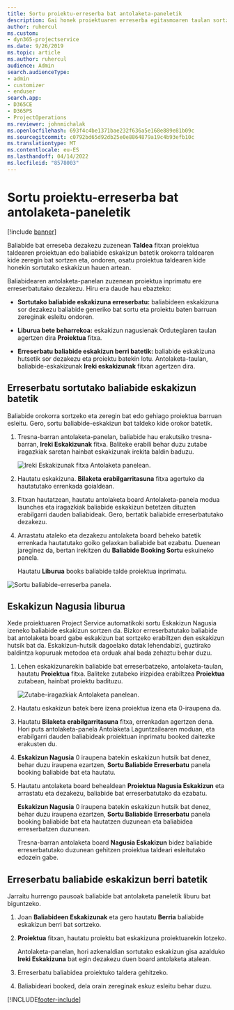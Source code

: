 ```yaml
---
title: Sortu proiektu-erreserba bat antolaketa-paneletik
description: Gai honek proiektuaren erreserba egitasmoaren taulan sortzen den informazioa eskaintzen du.
author: ruhercul
ms.custom:
- dyn365-projectservice
ms.date: 9/26/2019
ms.topic: article
ms.author: ruhercul
audience: Admin
search.audienceType:
- admin
- customizer
- enduser
search.app:
- D365CE
- D365PS
- ProjectOperations
ms.reviewer: johnmichalak
ms.openlocfilehash: 693f4c4be1371bae232f636a5e168e889e81b09c
ms.sourcegitcommit: c0792bd65d92db25e0e8864879a19c4b93efb10c
ms.translationtype: MT
ms.contentlocale: eu-ES
ms.lasthandoff: 04/14/2022
ms.locfileid: "8578003"
---
```

# <a name="create-a-project-booking-from-the-schedule-board"></a>Sortu proiektu-erreserba bat antolaketa-paneletik

[!include [banner](../includes/psa-now-project-operations.md)]

Baliabide bat erreseba dezakezu zuzenean **Taldea** fitxan proiektua taldearen proiektuan edo baliabide eskakizun batetik orokorra taldearen kide zeregin bat sortzen eta, ondoren, osatu proiektua taldearen kide honekin sortutako eskakizun hauen artean.

Baliabidearen antolaketa-panelan zuzenean proiektua inprimatu ere erreserbatutako dezakezu. Hiru era daude hau ebazteko:

- **Sortutako baliabide eskakizuna erreserbatu:** baliabideen eskakizuna sor dezakezu baliabide generiko bat sortu eta proiektu baten barruan zereginak esleitu ondoren.

- **Liburua bete beharrekoa:** eskakizun nagusienak Ordutegiaren taulan agertzen dira **Proiektua** fitxa. 

- **Erreserbatu baliabide eskakizun berri batetik:** baliabide eskakizuna hutsetik sor dezakezu eta proiektu batekin lotu. Antolaketa-taulan, baliabide-eskakizunak **Ireki eskakizunak** fitxan agertzen dira.

## <a name="book-from-a-generated-resource-requirement"></a>Erreserbatu sortutako baliabide eskakizun batetik

Baliabide orokorra sortzeko eta zeregin bat edo gehiago proiektua barruan esleitu. Gero, sortu baliabide-eskakizun bat taldeko kide orokor batetik. 

1.  Tresna-barran antolaketa-panelan, baliabide hau erakutsiko tresna-barran, **Ireki Eskakizunak** fitxa. Baliteke erabili behar duzu zutabe iragazkiak saretan hainbat eskakizunak irekita baldin baduzu. 

    ![Ireki Eskakizunak fitxa Antolaketa panelean.](media/FAQ-Project-Booking-Schedule-Board-1.png "Taula bookings eta esleipenetan Eginbideei")

2. Hautatu eskakizuna. **Bilaketa erabilgarritasuna** fitxa agertuko da hautatutako errenkada goialdean.
 
3. Fitxan hautatzean, hautatu antolaketa board Antolaketa-panela modua launches eta iragazkiak baliabide eskakizun betetzen dituzten erabilgarri dauden baliabideak. Gero, bertatik baliabide erreserbatutako dezakezu.

4. Arrastatu ataleko eta dezakezu antolaketa board beheko batetik errenkada hautatutako goiko gelaxkan baliabide bat ezabatu. Duenean jareginez da, bertan irekitzen du **Baliabide Booking Sortu** eskuineko panela.

    Hautatu **Liburua** books baliabide talde proiektua inprimatu.

![Sortu baliabide-erreserba panela.](media/FAQ-Project-Booking-Schedule-Board-6.png "")
 

## <a name="book-from-the-primary-requirement"></a>Eskakizun Nagusia liburua

Xede proiektuaren Project Service automatikoki sortu Eskakizun Nagusia izeneko baliabide eskakizun sortzen da. Bizkor erreserbatutako baliabide bat antolaketa board gabe eskakizun bat sortzeko erabiltzen den eskakizun hutsik bat da. Eskakizun-hutsik dagoelako datak lehendabizi, guztirako baldintza kopuruak metodoa eta orduak ahal bada zehaztu behar duzu. 

1. Lehen eskakizunarekin baliabide bat erreserbatzeko, antolaketa-taulan, hautatu **Proiektua** fitxa. Baliteke zutabeko irizpidea erabiltzea **Proiektua** zutabean, hainbat proiektu badituzu.

   ![Zutabe-iragazkiak Antolaketa panelean.](media/FAQ-Project-Booking-Schedule-Board-2.png "Taula bookings eta esleipenetan Eginbideei")

2. Hautatu eskakizun batek bere izena proiektua izena eta 0-iraupena da.

3. Hautatu **Bilaketa erabilgarritasuna** fitxa, errenkadan agertzen dena. Hori puts antolaketa-panela Antolaketa Laguntzailearen moduan, eta erabilgarri dauden baliabideak proiektuan inprimatu booked daitezke erakusten du.

4. **Eskakizun Nagusia** 0 iraupena batekin eskakizun hutsik bat denez, behar duzu iraupena ezartzen, **Sortu Baliabide Erreserbatu** panela booking baliabide bat eta hautatu.

5. Hautatu antolaketa board behealdean **Proiektua Nagusia Eskakizun** eta arrastatu eta dezakezu, baliabide bat erreserbatutako da ezabatu.
 
    **Eskakizun Nagusia** 0 iraupena batekin eskakizun hutsik bat denez, behar duzu iraupena ezartzen, **Sortu Baliabide Erreserbatu** panela booking baliabide bat eta hautatzen duzunean eta baliabidea erreserbatzen duzunean.
 
    Tresna-barran antolaketa board **Nagusia Eskakizun** bidez baliabide erreserbatutako duzunean gehitzen proiektua taldeari esleitutako edozein gabe.
 
## <a name="book-from-a-new-resource-requirement"></a>Erreserbatu baliabide eskakizun berri batetik
Jarraitu hurrengo pausoak baliabide bat antolaketa paneletik liburu bat biguntzeko. 

1. Joan **Baliabideen Eskakizunak** eta gero hautatu **Berria** baliabide eskakizun berri bat sortzeko.

2. **Proiektua** fitxan, hautatu proiektu bat eskakizuna proiektuarekin lotzeko.
 
    Antolaketa-panelan, hori azkenaldian sortutako eskakizun gisa azalduko **Ireki Eskakizuna** bat egin dezakezu duen board antolaketa atalean.

3. Erreserbatu baliabidea proiektuko taldera gehitzeko.

4. Baliabideari booked, dela orain zereginak eskuz esleitu behar duzu.



[!INCLUDE[footer-include](../includes/footer-banner.md)]
